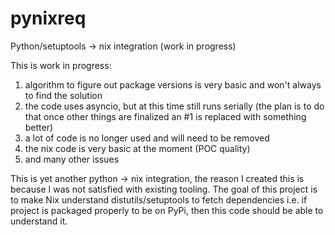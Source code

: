 # pynixreq
Python/setuptools -> nix integration (work in progress)

This is work in progress:

1. algorithm to figure out package versions is very basic and won't always to find the solution
2. the code uses asyncio, but at this time still runs serially (the plan is to do that once other things are finalized an #1 is replaced with something better)
3. a lot of code is no longer used and will need to be removed
4. the nix code is very basic at the moment (POC quality)
5. and many other issues

This is yet another python -> nix integration, the reason I created this is because I was not satisfied with existing tooling.
The goal of this project is to make Nix understand distutils/setuptools to fetch dependencies i.e. if project is packaged
properly to be on PyPi, then this code should be able to understand it.
